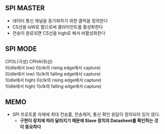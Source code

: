 **SPI MASTER**
-
- 데이터 통신 채널을 동기화하기 위한 클럭을 정의한다
- CS선을 loW로 함으로써 클라이언트를 활성화한다
- 전송이 완료되면 CS선을 high로 해서 비활성화한다

**SPI MODE**
-
CPOL(극성)        CPHA(위상)  
0(idle에서 low)   0(clk의 rising edge에서 capture)  
0(idle에서 low)   1(clk의 falling edge에서 capture)  
1(idle에서 high)  0(clk의 rising edge에서 capture)  
1(idle에서 high)  1(clk의 falling edge에서 capture)  

**MEMO**
-
- SPI 프로토콜 자체에 최대 전송률, 전송제어, 통신 확인 응답이 정의되어 있지 않다.  
    - **구현이 장치에 따라 달라지기 때문에 Slave 장치의 Datasheet를 확인하는 것이 중요하다**  
